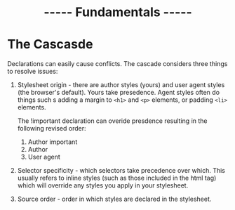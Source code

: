 <h1 align=center>----- Fundamentals -----</h1>

# The Cascasde
Declarations can easily cause conflicts. The cascade considers three things to resolve issues:
1. Stylesheet origin - there are author styles (yours) and user agent styles (the browser's default). Yours take presedence. Agent styles often do things such s adding a margin to ```<h1>``` and ```<p>``` elements, or padding ```<li>``` elements.
    
    The !important declaration can overide presdence resulting in the following revised order:
    1. Author important
    2. Author
    3. User agent

3. Selector specificity - which selectors take precedence over which. This usually refers to inline styles (such as those included in the html tag) which will override any styles you apply in your stylesheet. 

4. Source order - order in which styles are declared in the stylesheet.
